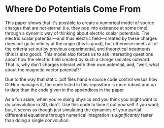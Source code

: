 # Where Do Potentials Come From
This paper shows that it's possible to create a numerical model of source charges that are not eternal (i.e. they pop into existence at some time) through a dynamic way of thinking about electric scalar potentials. The electric scalar potential—and thus electric field—created by these charges does not go to infinity at the origin (this is good), but otherwise meets all of the criteria set out by previous experimental, and theoretical treatments (this is also good). This model also forces us to ask interesting questions about how the electric field created by such a charge radiates outward. That is, why don’t charges interact with their own potential, and, "well, what about the magnetic vector potential?"

Due to the way that static .pdf files handle source code control versus how GitHub manages it, the code listed in this repository is more robust and up to date than the code given in the appendices in the paper.

As a fun aside, when you're doing physics and you think you might want to do convolution in 3D, don't.  Use this code to time it out yourself if you want; but, it seems as though just simulating the dynamics of your partial differential equations through numerical integration is *significantly* faster than doing a single convolution.
